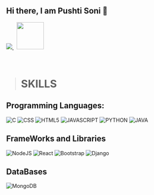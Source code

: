 ## Hi there, I am Pushti Soni 👋

<a href="https://www.linkedin.com/in/pushti-soni/">
<img src="https://upload.wikimedia.org/wikipedia/commons/f/f8/LinkedIn_icon_circle.svg">
<a/>
&nbsp;
<a href="https://github.com/pushtii7?tab=repositories">
<img src="https://upload.wikimedia.org/wikipedia/commons/thumb/2/24/Github_logo_svg.svg/640px-Github_logo_svg.svg.png" height=73>
</a>
<br/><br/><br/>

># SKILLS
##  Programming Languages:
  ![C](https://img.shields.io/badge/c-%2300599C.svg?style=for-the-badge&logo=c&logoColor=white) 
  ![CSS](https://img.shields.io/badge/css-%231572B6.svg?style=for-the-badge&logo=css&logoColor=white) 
  ![HTML5](https://img.shields.io/badge/html5-%23E34F26.svg?style=for-the-badge&logo=html5&logoColor=white)
  ![JAVASCRIPT](https://img.shields.io/badge/javascript-%23E34F26.svg?style=for-the-badge&logo=javascript&logoColor=white)
  ![PYTHON](https://img.shields.io/badge/python-%23E34F26.svg?style=for-the-badge&logo=python&logoColor=white)
  ![JAVA](https://img.shields.io/badge/java-%23E34F26.svg?style=for-the-badge&logo=java&logoColor=white)

##  FrameWorks and Libraries
  ![NodeJS](https://img.shields.io/badge/node.js-6DA55F?style=for-the-badge&logo=node.js&logoColor=white) 
  ![React](https://img.shields.io/badge/react-%2320232a.svg?style=for-the-badge&logo=react&logoColor=%2361DAFB) 
  ![Bootstrap](https://img.shields.io/badge/bootstrap-%23563D7C.svg?style=for-the-badge&logo=bootstrap&logoColor=white)
  ![Django](https://img.shields.io/badge/django-%23563D7C.svg?style=for-the-badge&logo=django&logoColor=white)

##  DataBases
  ![MongoDB](https://img.shields.io/badge/MongoDB-%234ea94b.svg?style=for-the-badge&logo=mongodb&logoColor=white) 
 
<!--
**pushtii7/pushtii7** is a ✨ _special_ ✨ repository because its `README.md` (this file) appears on your GitHub profile.

Here are some ideas to get you started:

- 🔭 I’m currently working on ... 
- 🌱 I’m currently learning ...
- 👯 I’m looking to collaborate on ...
- 🤔 I’m looking for help with ...
- 💬 Ask me about ...
- 📫 How to reach me: ...
- 😄 Pronouns: ...
- ⚡ Fun fact: ...
-->
